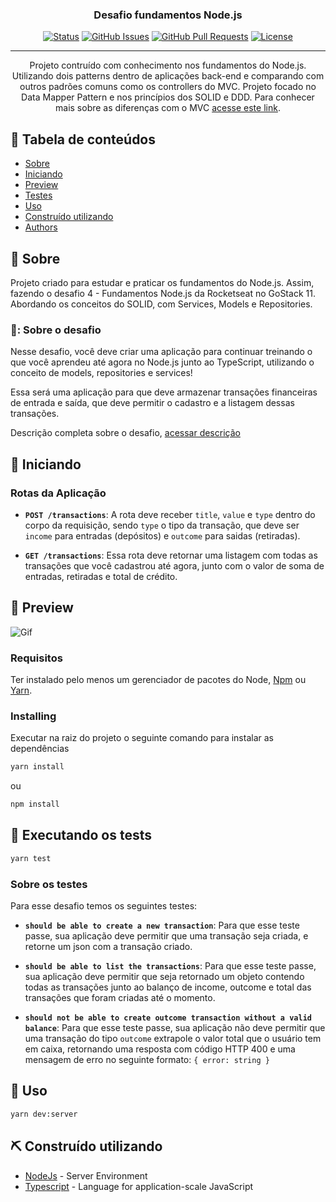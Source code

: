 <h3 align="center">Desafio fundamentos Node.js</h3>

<div align="center">

[![Status](https://img.shields.io/badge/status-active-success.svg)]()
[![GitHub Issues](https://img.shields.io/github/issues/larabeatrizms/desafio-fundamentos-nodejs.svg)](https://github.com/larabeatrizms/desafio-fundamentos-nodejs/issues)
[![GitHub Pull Requests](https://img.shields.io/github/issues-pr/larabeatrizms/desafio-fundamentos-nodejs.svg)](https://github.com/larabeatrizms/desafio-fundamentos-nodejs/pulls)
[![License](https://img.shields.io/badge/license-MIT-blue.svg)](/LICENSE)

</div>

---

<p align="center"> Projeto contruído com conhecimento nos fundamentos do Node.js. Utilizando dois patterns dentro de aplicações back-end e comparando com outros padrões comuns como os controllers do MVC. Projeto focado no Data Mapper Pattern e nos princípios dos SOLID e DDD. Para conhecer mais sobre as diferenças com o MVC <a href="https://www.notion.so/Repository-service-e-patterns-82419cceb11c4c4fbbc055ade7fb1ac5">acesse este link</a>.
    <br>
</p>

## 📝 Tabela de conteúdos

- [Sobre](#about)
- [Iniciando](#getting_started)
- [Preview](#preview)
- [Testes](#tests)
- [Uso](#usage)
- [Construído utilizando](#built_using)
- [Authors](#authors)

## 🧐 Sobre <a name = "about"></a>

Projeto criado para estudar e praticar os fundamentos do Node.js. Assim, fazendo o desafio 4 - Fundamentos Node.js da Rocketseat no GoStack 11. Abordando os conceitos do SOLID, com Services, Models e Repositories.

### 🚀: Sobre o desafio

Nesse desafio, você deve criar uma aplicação para continuar treinando o que você aprendeu até agora no Node.js junto ao TypeScript, utilizando o conceito de models, repositories e services!

Essa será uma aplicação para que deve armazenar transações financeiras de entrada e saída, que deve permitir o cadastro e a listagem dessas transações.

Descrição completa sobre o desafio, [acessar descrição](https://github.com/Rocketseat/bootcamp-gostack-desafios/tree/master/desafio-fundamentos-nodejs)

## 🏁 Iniciando <a name = "getting_started"></a>
### Rotas da Aplicação

- **`POST /transactions`**: A rota deve receber `title`, `value` e `type` dentro do corpo da requisição, sendo `type` o tipo da transação, que deve ser `income` para entradas (depósitos) e `outcome` para saidas (retiradas).

- **`GET /transactions`**: Essa rota deve retornar uma listagem com todas as transações que você cadastrou até agora, junto com o valor de soma de entradas, retiradas e total de crédito.

## 🚀 Preview<a name = "preview"></a>

![Gif](https://i.gyazo.com/a96c1e3481fab9909a8f76f4b10bc3ad.gif)

### Requisitos

Ter instalado pelo menos um gerenciador de pacotes do Node, [Npm](https://www.npmjs.com/) ou [Yarn](https://yarnpkg.com/).

### Installing

Executar na raiz do projeto o seguinte comando para instalar as dependências

```sh
yarn install
```

ou

```sh
npm install
```


## 🔧 Executando os tests <a name = "tests"></a>

```sh
yarn test
```

### Sobre os testes

Para esse desafio temos os seguintes testes:

- **`should be able to create a new transaction`**: Para que esse teste passe, sua aplicação deve permitir que uma transação seja criada, e retorne um json com a transação criado.

- **`should be able to list the transactions`**: Para que esse teste passe, sua aplicação deve permitir que seja retornado um objeto contendo todas as transações junto ao balanço de income, outcome e total das transações que foram criadas até o momento.

- **`should not be able to create outcome transaction without a valid balance`**: Para que esse teste passe, sua aplicação não deve permitir que uma transação do tipo `outcome` extrapole o valor total que o usuário tem em caixa, retornando uma resposta com código HTTP 400 e uma mensagem de erro no seguinte formato: `{ error: string }`


## 🎈 Uso <a name="usage"></a>

```sh
yarn dev:server
```

## ⛏️ Construído utilizando <a name = "built_using"></a>

- [NodeJs](https://nodejs.org/en/) - Server Environment
- [Typescript](https://www.typescriptlang.org/) - Language for application-scale JavaScript

